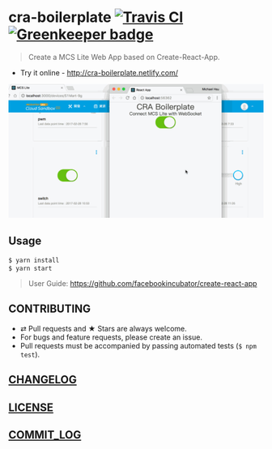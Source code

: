 # cra-boilerplate [![Travis CI](https://travis-ci.org/MCS-Lite/cra-boilerplate.svg?branch=master)](https://travis-ci.org/MCS-Lite/cra-boilerplate) [![Greenkeeper badge](https://badges.greenkeeper.io/MCS-Lite/cra-boilerplate.svg?token=52ec9b91a2e5f6615c7d324d0523f17ff904fd586ea3c0884063752ec925ef7a)](https://greenkeeper.io/)

> Create a MCS Lite Web App based on Create-React-App.

-   Try it online - http://cra-boilerplate.netlify.com/

![DEMO](./docs/demo.gif)

## Usage

```
$ yarn install
$ yarn start
```

> User Guide: https://github.com/facebookincubator/create-react-app

## CONTRIBUTING

* ⇄ Pull requests and ★ Stars are always welcome.
* For bugs and feature requests, please create an issue.
* Pull requests must be accompanied by passing automated tests (`$ npm test`).

## [CHANGELOG](CHANGELOG.md)
## [LICENSE](LICENSE.md)
## [COMMIT_LOG](COMMIT_LOG.md)
